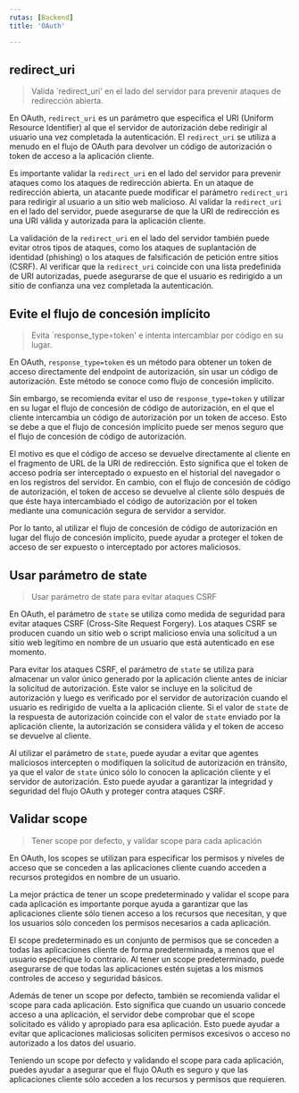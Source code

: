 ```yaml
---
rutas: [Backend]
title: 'OAuth'

---
```


## redirect_uri
> Valida `redirect_uri' en el lado del servidor para prevenir ataques de redirección abierta.

En OAuth, `redirect_uri` es un parámetro que especifica el URI (Uniform Resource Identifier) al que el servidor de autorización debe redirigir al usuario una vez completada la autenticación. El `redirect_uri` se utiliza a menudo en el flujo de OAuth para devolver un código de autorización o token de acceso a la aplicación cliente.

Es importante validar la `redirect_uri` en el lado del servidor para prevenir ataques como los ataques de redirección abierta. En un ataque de redirección abierta, un atacante puede modificar el parámetro `redirect_uri` para redirigir al usuario a un sitio web malicioso. Al validar la `redirect_uri` en el lado del servidor, puede asegurarse de que la URI de redirección es una URI válida y autorizada para la aplicación cliente.

La validación de la `redirect_uri` en el lado del servidor también puede evitar otros tipos de ataques, como los ataques de suplantación de identidad (phishing) o los ataques de falsificación de petición entre sitios (CSRF). Al verificar que la `redirect_uri` coincide con una lista predefinida de URI autorizadas, puede asegurarse de que el usuario es redirigido a un sitio de confianza una vez completada la autenticación.

## Evite el flujo de concesión implícito
> Evita `response_type=token' e intenta intercambiar por código en su lugar.

En OAuth, `response_type=token` es un método para obtener un token de acceso directamente del endpoint de autorización, sin usar un código de autorización. Este método se conoce como flujo de concesión implícito.

Sin embargo, se recomienda evitar el uso de `response_type=token` y utilizar en su lugar el flujo de concesión de código de autorización, en el que el cliente intercambia un código de autorización por un token de acceso. Esto se debe a que el flujo de concesión implícito puede ser menos seguro que el flujo de concesión de código de autorización.

El motivo es que el código de acceso se devuelve directamente al cliente en el fragmento de URL de la URI de redirección. Esto significa que el token de acceso podría ser interceptado o expuesto en el historial del navegador o en los registros del servidor. En cambio, con el flujo de concesión de código de autorización, el token de acceso se devuelve al cliente sólo después de que éste haya intercambiado el código de autorización por el token mediante una comunicación segura de servidor a servidor.

Por lo tanto, al utilizar el flujo de concesión de código de autorización en lugar del flujo de concesión implícito, puede ayudar a proteger el token de acceso de ser expuesto o interceptado por actores maliciosos.

## Usar parámetro de state
> Usar parámetro de state para evitar ataques CSRF

En OAuth, el parámetro de `state` se utiliza como medida de seguridad para evitar ataques CSRF (Cross-Site Request Forgery). Los ataques CSRF se producen cuando un sitio web o script malicioso envía una solicitud a un sitio web legítimo en nombre de un usuario que está autenticado en ese momento.

Para evitar los ataques CSRF, el parámetro de `state` se utiliza para almacenar un valor único generado por la aplicación cliente antes de iniciar la solicitud de autorización. Este valor se incluye en la solicitud de autorización y luego es verificado por el servidor de autorización cuando el usuario es redirigido de vuelta a la aplicación cliente. Si el valor de `state` de la respuesta de autorización coincide con el valor de `state` enviado por la aplicación cliente, la autorización se considera válida y el token de acceso se devuelve al cliente.

Al utilizar el parámetro de `state`, puede ayudar a evitar que agentes maliciosos intercepten o modifiquen la solicitud de autorización en tránsito, ya que el valor de `state` único sólo lo conocen la aplicación cliente y el servidor de autorización. Esto puede ayudar a garantizar la integridad y seguridad del flujo OAuth y proteger contra ataques CSRF.

## Validar scope
> Tener scope por defecto, y validar scope para cada aplicación

En OAuth, los scopes se utilizan para especificar los permisos y niveles de acceso que se conceden a las aplicaciones cliente cuando acceden a recursos protegidos en nombre de un usuario.

La mejor práctica de tener un scope predeterminado y validar el scope para cada aplicación es importante porque ayuda a garantizar que las aplicaciones cliente sólo tienen acceso a los recursos que necesitan, y que los usuarios sólo conceden los permisos necesarios a cada aplicación.

El scope predeterminado es un conjunto de permisos que se conceden a todas las aplicaciones cliente de forma predeterminada, a menos que el usuario especifique lo contrario. Al tener un scope predeterminado, puede asegurarse de que todas las aplicaciones estén sujetas a los mismos controles de acceso y seguridad básicos.

Además de tener un scope por defecto, también se recomienda validar el scope para cada aplicación. Esto significa que cuando un usuario concede acceso a una aplicación, el servidor debe comprobar que el scope solicitado es válido y apropiado para esa aplicación. Esto puede ayudar a evitar que aplicaciones maliciosas soliciten permisos excesivos o acceso no autorizado a los datos del usuario.

Teniendo un scope por defecto y validando el scope para cada aplicación, puedes ayudar a asegurar que el flujo OAuth es seguro y que las aplicaciones cliente sólo acceden a los recursos y permisos que requieren.